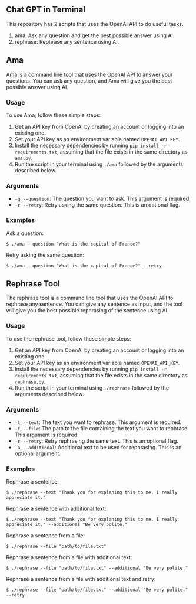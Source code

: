 ## Chat GPT in Terminal

This repository has 2 scripts that uses the OpenAI API to do useful tasks.

1. ama: Ask any question and get the best possible answer using AI.
2. rephrase: Rephrase any sentence using AI.

## Ama

Ama is a command line tool that uses the OpenAI API to answer your questions. You can ask any question, and Ama will give you the best possible answer using AI.

### Usage

To use Ama, follow these simple steps:

1. Get an API key from OpenAI by creating an account or logging into an existing one.
2. Set your API key as an environment variable named `OPENAI_API_KEY`.
3. Install the necessary dependencies by running `pip install -r requirements.txt`, assuming that the file exists in the same directory as `ama.py`.
4. Run the script in your terminal using `./ama` followed by the arguments described below.

### Arguments

-   `-q`, `--question`: The question you want to ask. This argument is required.
-   `-r`, `--retry`: Retry asking the same question. This is an optional flag.

### Examples

Ask a question:

```
$ ./ama --question "What is the capital of France?"
```

Retry asking the same question:

```
$ ./ama --question "What is the capital of France?" --retry
```

## Rephrase Tool

The rephrase tool is a command line tool that uses the OpenAI API to rephrase any sentence. You can give any sentence as input, and the tool will give you the best possible rephrasing of the sentence using AI.

### Usage

To use the rephrase tool, follow these simple steps:

1. Get an API key from OpenAI by creating an account or logging into an existing one.
2. Set your API key as an environment variable named `OPENAI_API_KEY`.
3. Install the necessary dependencies by running `pip install -r requirements.txt`, assuming that the file exists in the same directory as `rephrase.py`.
4. Run the script in your terminal using `./rephrase` followed by the arguments described below.

### Arguments

-   `-t`, `--text`: The text you want to rephrase. This argument is required.
-   `-f`, `--file`: The path to the file containing the text you want to rephrase. This argument is required.
-   `-r`, `--retry`: Retry rephrasing the same text. This is an optional flag.
-   `-a`, `--additional`: Additional text to be used for rephrasing. This is an optional argument.

### Examples

Rephrase a sentence:

```
$ ./rephrase --text "Thank you for explaning this to me. I really appreciate it."
```

Rephrase a sentence with additional text:

```
$ ./rephrase --text "Thank you for explaning this to me. I really appreciate it." --additional "Be very polite."
```

Rephrase a sentence from a file:

```
$ ./rephrase --file "path/to/file.txt"
```

Rephrase a sentence from a file with additional text:

```
$ ./rephrase --file "path/to/file.txt" --additional "Be very polite."
```

Rephrase a sentence from a file with additional text and retry:

```
$ ./rephrase --file "path/to/file.txt" --additional "Be very polite." --retry
```
